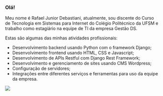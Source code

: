 ### Olá!

Meu nome é Rafael Junior Debastiani, atualmente, sou discente do Curso de Tecnologia em Sistemas para Internet do Colégio Politécnico da UFSM e trabalho como estagiário na equipe de TI da empresa Gestão DS. 

Estas são algumas das minhas atividades profissionais:

- Desenvolvimento backend usando Python com o framework Django;
- Desenvolvimento frontend usando HTML, CSS e Javascript;
- Desenvolvimento de APIs Restful com Django Rest Framework;
- Desenvolvimento e gerenciamento de sites usando CMS Wordpress;
- Configuração de servidores;
- Integrações entre diferentes serviços e ferramentas para uso da equipe da empresa.

![](https://visitor-badge.glitch.me/badge?page_id=rjdebastiani)

<!--
**rjdebastiani/rjdebastiani** is a ✨ _special_ ✨ repository because its `README.md` (this file) appears on your GitHub profile.

Here are some ideas to get you started:

- 🔭 I’m currently working on ...
- 🌱 I’m currently learning ...
- 👯 I’m looking to collaborate on ...
- 🤔 I’m looking for help with ...
- 💬 Ask me about ...
- 📫 How to reach me: ...
- 😄 Pronouns: ...
- ⚡ Fun fact: ...
-->
